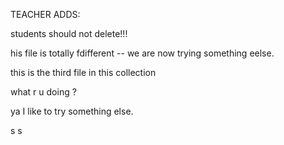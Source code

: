 
TEACHER ADDS:

students should not delete!!!



his file is totally fdifferent -- we are now trying something eelse.

this is the third file in this collection 

what r u doing ?


ya I like to try something else.

s
s

